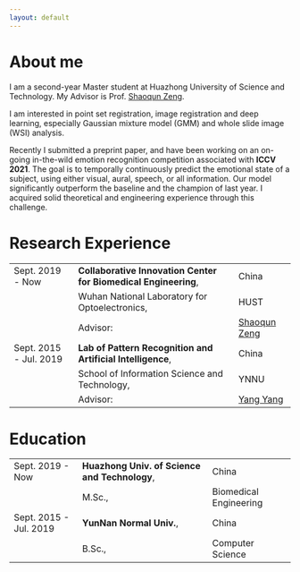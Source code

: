 ```yaml
---
layout: default
---
```


# About me

I am a second-year Master student at Huazhong University of Science and Technology. My Advisor is Prof. [Shaoqun Zeng](http://ses.hust.edu.cn/info/1092/1343.htm).

I am interested in point set registration, image registration and deep learning, especially Gaussian mixture model (GMM) and whole slide image (WSI) analysis.

Recently I submitted a preprint paper, and have been working on an on-going in-the-wild emotion recognition competition associated with **ICCV 2021**. The goal is to temporally continuously predict the emotional state of a subject, using either visual, aural, speech, or all information. Our model significantly outperform the baseline and the champion of last year. I acquired solid theoretical and engineering experience through this challenge.

# Research Experience

|         |           |   |
|:-------------|:------------------|:------|
| Sept. 2019 - Now         | **Collaborative Innovation Center for Biomedical Engineering**, | China  |
|                                     | Wuhan National Laboratory for Optoelectronics,  |  HUST  |
|                                     | Advisor:                   | [Shaoqun Zeng](http://ses.hust.edu.cn/info/1092/1343.htm)   |
| Sept. 2015 - Jul. 2019 | **Lab of Pattern Recognition and Artificial Intelligence**, | China  |
|                                     | School of Information Science and Technology, | YNNU  |
|                                     | Advisor:                   | [Yang Yang](https://scholar.google.com/citations?user=7JLPFHgAAAAJ&hl=zh-CN)   |

# Education

|         |           |   |
|:-------------|:------------------|:------|
| Sept. 2019 - Now         | **Huazhong Univ. of Science and Technology**, | China  |
|                                     | M.Sc.,                       | Biomedical Engineering  |
| Sept. 2015 - Jul. 2019 | **YunNan Normal Univ.**, | China  |
|                                     | B.Sc.,                         | Computer Science  |
